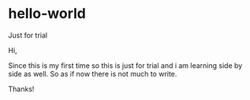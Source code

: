 # hello-world
Just for trial 


Hi,

Since this is my first time so this is just for trial and i am learning side by side as well.
So as if now there is not much to write.

Thanks!

